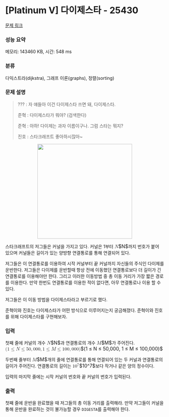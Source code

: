 # [Platinum V] 다이제스타 - 25430 

[문제 링크](https://www.acmicpc.net/problem/25430) 

### 성능 요약

메모리: 143460 KB, 시간: 548 ms

### 분류

다익스트라(dijkstra), 그래프 이론(graphs), 정렬(sorting)

### 문제 설명

<blockquote>
<p>??? : 자 얘들아 이건 다이제스타 쓰면 돼, 다이제스타.</p>

<p>준혁 : 다이제스타가 뭐야? (검색한다)</p>

<p>준혁 : 아하! 다이제는 과자 이름이구나. 그럼 스타는 뭐지?</p>

<p>진호 : 스타크래프트 좋아하시잖아~</p>
</blockquote>

<p style="text-align: center;"><img alt="" src="https://upload.acmicpc.net/47e14ba0-a6ef-4b45-9743-509359a3b4d3/-/preview/" style="width: 300px; height: 300px;"></p>

<p>스타크래프트의 저그들은 커널을 가지고 있다. 커널은 1부터 <mjx-container class="MathJax" jax="CHTML" style="font-size: 109%; position: relative;"><mjx-math class="MJX-TEX" aria-hidden="true"><mjx-mi class="mjx-i"><mjx-c class="mjx-c1D441 TEX-I"></mjx-c></mjx-mi></mjx-math><mjx-assistive-mml unselectable="on" display="inline"><math xmlns="http://www.w3.org/1998/Math/MathML"><mi>N</mi></math></mjx-assistive-mml><span aria-hidden="true" class="no-mathjax mjx-copytext">$N$</span></mjx-container>까지 번호가 붙어 있으며 커널들은 길이가 있는 양방향 연결통로를 통해 연결되어 있다. </p>

<p>저그들은 이 연결통로를 이용하여 시작 커널부터 끝 커널까지 자신들의 주식인 다이제를 운반한다. 저그들은 다이제를 운반할때 항상 전에 이동했던 연결통로보다 더 길이가 긴 연결통로를 이용해야만 한다. 그리고 이러한 이동방법 중 총 이동 거리가 가장 짧은 경로를 이용한다. 만약 한번도 연결통로를 이용한 적이 없다면, 아무 연결통로나 이용 할 수 있다.</p>

<p>저그들은 이 이동 방법을 다이제스타라고 부르기로 했다.</p>

<p>준혁이와 진호는 다이제스타가 어떤 방식으로 이루어지는지 궁금해졌다. 준혁이와 진호를 위해 다이제스타를 구현해보자.</p>

### 입력 

 <p>첫째 줄에 커널의 개수 <mjx-container class="MathJax" jax="CHTML" style="font-size: 109%; position: relative;"><mjx-math class="MJX-TEX" aria-hidden="true"><mjx-mi class="mjx-i"><mjx-c class="mjx-c1D441 TEX-I"></mjx-c></mjx-mi></mjx-math><mjx-assistive-mml unselectable="on" display="inline"><math xmlns="http://www.w3.org/1998/Math/MathML"><mi>N</mi></math></mjx-assistive-mml><span aria-hidden="true" class="no-mathjax mjx-copytext">$N$</span></mjx-container>과 연결통로의 개수 <mjx-container class="MathJax" jax="CHTML" style="font-size: 109%; position: relative;"><mjx-math class="MJX-TEX" aria-hidden="true"><mjx-mi class="mjx-i"><mjx-c class="mjx-c1D440 TEX-I"></mjx-c></mjx-mi></mjx-math><mjx-assistive-mml unselectable="on" display="inline"><math xmlns="http://www.w3.org/1998/Math/MathML"><mi>M</mi></math></mjx-assistive-mml><span aria-hidden="true" class="no-mathjax mjx-copytext">$M$</span></mjx-container>가 주어진다. <mjx-container class="MathJax" jax="CHTML" style="font-size: 109%; position: relative;"><mjx-math class="MJX-TEX" aria-hidden="true"><mjx-mo class="mjx-n"><mjx-c class="mjx-c28"></mjx-c></mjx-mo><mjx-mn class="mjx-n"><mjx-c class="mjx-c31"></mjx-c></mjx-mn><mjx-mo class="mjx-n" space="4"><mjx-c class="mjx-c2264"></mjx-c></mjx-mo><mjx-mi class="mjx-i" space="4"><mjx-c class="mjx-c1D441 TEX-I"></mjx-c></mjx-mi><mjx-mo class="mjx-n" space="4"><mjx-c class="mjx-c2264"></mjx-c></mjx-mo><mjx-mn class="mjx-n" space="4"><mjx-c class="mjx-c35"></mjx-c><mjx-c class="mjx-c30"></mjx-c></mjx-mn><mjx-mo class="mjx-n"><mjx-c class="mjx-c2C"></mjx-c></mjx-mo><mjx-mn class="mjx-n" space="2"><mjx-c class="mjx-c30"></mjx-c><mjx-c class="mjx-c30"></mjx-c><mjx-c class="mjx-c30"></mjx-c></mjx-mn><mjx-mo class="mjx-n"><mjx-c class="mjx-c2C"></mjx-c></mjx-mo><mjx-mn class="mjx-n" space="2"><mjx-c class="mjx-c31"></mjx-c></mjx-mn><mjx-mo class="mjx-n" space="4"><mjx-c class="mjx-c2264"></mjx-c></mjx-mo><mjx-mi class="mjx-i" space="4"><mjx-c class="mjx-c1D440 TEX-I"></mjx-c></mjx-mi><mjx-mo class="mjx-n" space="4"><mjx-c class="mjx-c2264"></mjx-c></mjx-mo><mjx-mn class="mjx-n" space="4"><mjx-c class="mjx-c31"></mjx-c><mjx-c class="mjx-c30"></mjx-c><mjx-c class="mjx-c30"></mjx-c></mjx-mn><mjx-mo class="mjx-n"><mjx-c class="mjx-c2C"></mjx-c></mjx-mo><mjx-mn class="mjx-n" space="2"><mjx-c class="mjx-c30"></mjx-c><mjx-c class="mjx-c30"></mjx-c><mjx-c class="mjx-c30"></mjx-c></mjx-mn><mjx-mo class="mjx-n"><mjx-c class="mjx-c29"></mjx-c></mjx-mo></mjx-math><mjx-assistive-mml unselectable="on" display="inline"><math xmlns="http://www.w3.org/1998/Math/MathML"><mo stretchy="false">(</mo><mn>1</mn><mo>≤</mo><mi>N</mi><mo>≤</mo><mn>50</mn><mo>,</mo><mn>000</mn><mo>,</mo><mn>1</mn><mo>≤</mo><mi>M</mi><mo>≤</mo><mn>100</mn><mo>,</mo><mn>000</mn><mo stretchy="false">)</mo></math></mjx-assistive-mml><span aria-hidden="true" class="no-mathjax mjx-copytext">$(1 ≤ N ≤ 50,000, 1 ≤ M ≤ 100,000)$</span> </mjx-container></p>

<p>두번째 줄부터 <mjx-container class="MathJax" jax="CHTML" style="font-size: 109%; position: relative;"><mjx-math class="MJX-TEX" aria-hidden="true"><mjx-mi class="mjx-i"><mjx-c class="mjx-c1D440 TEX-I"></mjx-c></mjx-mi></mjx-math><mjx-assistive-mml unselectable="on" display="inline"><math xmlns="http://www.w3.org/1998/Math/MathML"><mi>M</mi></math></mjx-assistive-mml><span aria-hidden="true" class="no-mathjax mjx-copytext">$M$</span></mjx-container>개의 줄에 연결통로를 통해 연결되어 있는 두 커널과 연결통로의 길이가 주어진다. 연결통로의 길이는 <mjx-container class="MathJax" jax="CHTML" style="font-size: 109%; position: relative;"><mjx-math class="MJX-TEX" aria-hidden="true"><mjx-msup><mjx-mn class="mjx-n"><mjx-c class="mjx-c31"></mjx-c><mjx-c class="mjx-c30"></mjx-c></mjx-mn><mjx-script style="vertical-align: 0.393em;"><mjx-mn class="mjx-n" size="s"><mjx-c class="mjx-c37"></mjx-c></mjx-mn></mjx-script></mjx-msup></mjx-math><mjx-assistive-mml unselectable="on" display="inline"><math xmlns="http://www.w3.org/1998/Math/MathML"><msup><mn>10</mn><mn>7</mn></msup></math></mjx-assistive-mml><span aria-hidden="true" class="no-mathjax mjx-copytext">$10^7$</span></mjx-container>보다 작거나 같은 양의 정수이다.</p>

<p>입력의 마지막 줄에는 시작 커널의 번호와 끝 커널의 번호가 입력된다.</p>

### 출력 

 <p>첫째 줄에 운반을 완료했을 때 저그들의 총 이동 거리를 출력해라. 만약 저그들이 커널을 통해 운반을 완료하는 것이 불가능할 경우 <code>DIGESTA</code>를 출력해야 한다.</p>

